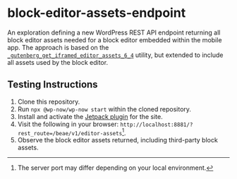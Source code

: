 # block-editor-assets-endpoint

An exploration defining a new WordPress REST API endpoint returning all block editor assets needed for a block editor embedded within the mobile app. The approach is based on the [`_gutenberg_get_iframed_editor_assets_6_4`](https://github.com/WordPress/gutenberg/blob/ae20515b20d9c9e31408c4aecaffb3991c0fe31a/lib/compat/wordpress-6.4/script-loader.php#L8-L103) utility, but extended to include all assets used by the block editor.

## Testing Instructions

1. Clone this repository.
1. Run `npx @wp-now/wp-now start` within the cloned repository.
1. Install and activate the [Jetpack plugin](https://wordpress.org/plugins/jetpack/) for the site.
1. Visit the following in your browser: `http://localhost:8881/?rest_route=/beae/v1/editor-assets`[^1].
1. Observe the block editor assets returned, including third-party block assets.

[^1]: The server port may differ depending on your local environment.
